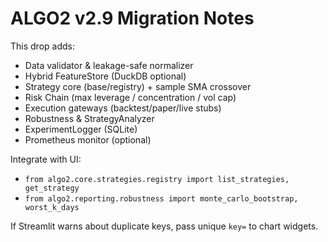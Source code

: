 
# ALGO2 v2.9 Migration Notes

This drop adds:
- Data validator & leakage-safe normalizer
- Hybrid FeatureStore (DuckDB optional)
- Strategy core (base/registry) + sample SMA crossover
- Risk Chain (max leverage / concentration / vol cap)
- Execution gateways (backtest/paper/live stubs)
- Robustness & StrategyAnalyzer
- ExperimentLogger (SQLite)
- Prometheus monitor (optional)

Integrate with UI:
- `from algo2.core.strategies.registry import list_strategies, get_strategy`
- `from algo2.reporting.robustness import monte_carlo_bootstrap, worst_k_days`

If Streamlit warns about duplicate keys, pass unique `key=` to chart widgets.
